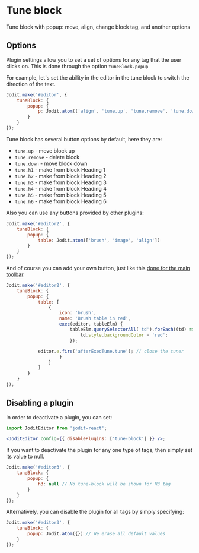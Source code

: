 # Tune block

Tune block with popup: move, align, change block tag, and another options

## Options

Plugin settings allow you to set a set of options for any tag that the user clicks on.
This is done through the option `tuneBlock.popup`

For example, let's set the ability in the editor in the tune block to switch the direction of the text.

```js
Jodit.make('#editor', {
	tuneBlock: {
		popup: {
			p: Jodit.atom(['align', 'tune.up', 'tune.remove', 'tune.down'])
		}
	}
});
```

Tune block has several button options by default, here they are:

-   `tune.up` - move block up
-   `tune.remove` - delete block
-   `tune.down` - move block down
-   `tune.h1` - make from block Heading 1
-   `tune.h2` - make from block Heading 2
-   `tune.h3` - make from block Heading 3
-   `tune.h4` - make from block Heading 4
-   `tune.h5` - make from block Heading 5
-   `tune.h6` - make from block Heading 6

Also you can use any buttons provided by other plugins:

```js
Jodit.make('#editor2', {
	tuneBlock: {
		popup: {
			table: Jodit.atom(['brush', 'image', 'align'])
		}
	}
});
```

And of course you can add your own button, just like this [done for the main toolbar](https://xdsoft.net/jodit/pro/docs/how-to/add-custom-button.md)

```js
Jodit.make('#editor2', {
	tuneBlock: {
		popup: {
			table: [
				{
					icon: 'brush',
					name: 'Brush table in red',
					exec(editor, tableElm) {
						tableElm.querySelectorAll('td').forEach((td) => {
							td.style.backgroundColor = 'red';
						});

            editor.e.fire('afterExecTune.tune'); // close the tuner
					}
				}
			]
		}
	}
});
```

## Disabling a plugin

In order to deactivate a plugin, you can set:

```jsx
import JoditEditor from 'jodit-react';

<JoditEditor config={{ disablePlugins: ['tune-block'] }} />;
```

If you want to deactivate the plugin for any one type of tags, then simply set its value to null.

```js
Jodit.make('#editor3', {
	tuneBlock: {
		popup: {
			h3: null // No tune-block will be shown for H3 tag
		}
	}
});
```

Alternatively, you can disable the plugin for all tags by simply specifying:

```js
Jodit.make('#editor3', {
	tuneBlock: {
		popup: Jodit.atom({}) // We erase all default values
	}
});
```
